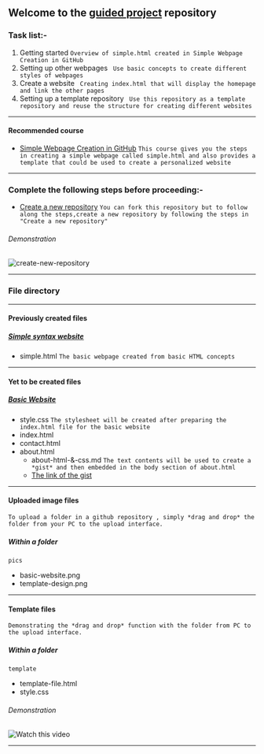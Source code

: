 ## Welcome to the [guided project](https://coursera.org/projects/web-page-creation-by-editing-a-template-in-github-l78gz) repository

### Task list:-

1. Getting started ` Overview of simple.html created in Simple Webpage Creation in GitHub `
2. Setting up other webpages ` Use basic concepts to create different styles of webpages`
3. Create a website ` Creating index.html that will display the homepage and link the other pages`
4. Setting up a template repository ` Use this repository as a template repository and reuse the structure for creating different websites`

--------------------

#### Recommended course
- [Simple Webpage Creation in GitHub](https://coursera.org/projects/simple-web-page-creation-in-github)
`This course gives you the steps in creating a simple webpage called simple.html and also provides a template that could be used to create a personalized website`
--------------------

### Complete the following steps before proceeding:-
- [Create a new repository](https://docs.github.com/en/github/getting-started-with-github/create-a-repo)
`You can fork this repository but to follow along the steps,create a new repository by following the steps in "Create a new repository"`
###### Demonstration
![create-new-repository](https://user-images.githubusercontent.com/26185528/111663526-e8c88900-8836-11eb-89dc-b9d26af76fe5.gif)

--------------------

### File directory
--------------------

#### Previously created files
##### [Simple syntax website](https://sahelibasu23.github.io/basic-website/simple.html)
- simple.html
`
The basic webpage created from basic HTML concepts
`
--------------------
#### Yet to be created files
##### [Basic Website](https://sahelibasu23.github.io/basic-website/)
- style.css
`
The stylesheet will be created after preparing the index.html file for the basic website 
`
- index.html
- contact.html
- about.html
  - about-html-&-css.md `The text contents will be used to create a *gist* and then embedded in the body section of about.html`
  - [The link of the gist](https://gist.github.com/MehaRima/81607840909628357835694bfe487c54)

--------------------
#### Uploaded image files
`
To upload a folder in a github repository , simply *drag and drop* the folder from your PC to the upload interface.
`
##### Within a folder
`
pics
`
- basic-website.png
- template-design.png
---------------------
#### Template files
`
Demonstrating the *drag and drop* function with the folder from PC to the upload interface.
`
##### Within a folder
`
template
`
- template-file.html
- style.css
###### Demonstration

![Watch this video](https://user-images.githubusercontent.com/26185528/111661002-a605b180-8834-11eb-9772-d8311c335bf1.gif)

--------------------
